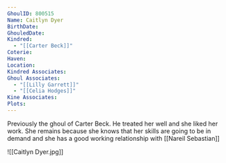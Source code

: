```yaml
---
GhoulID: 800515
Name: Caitlyn Dyer
BirthDate: 
GhouledDate: 
Kindred:
  - "[[Carter Beck]]"
Coterie: 
Haven: 
Location: 
Kindred Associates: 
Ghoul Associates:
  - "[[Lilly Garrett]]"
  - "[[Celia Hodges]]"
Kine Associates: 
Plots:
---
```

Previously the ghoul of Carter Beck. He treated her well and she liked her work. She remains because she knows that her skills are going to be in demand and she has a good working relationship with [[Nareil Sebastian]]



![[Caitlyn Dyer.jpg]]